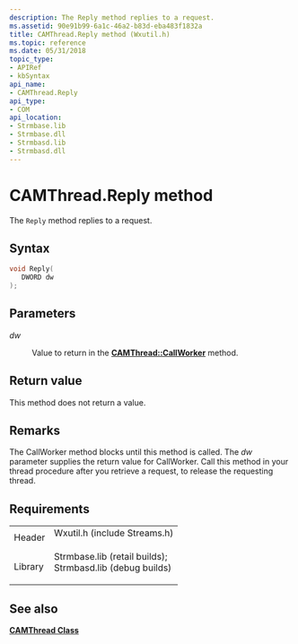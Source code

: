 ```yaml
---
description: The Reply method replies to a request.
ms.assetid: 90e91b99-6a1c-46a2-b83d-eba483f1832a
title: CAMThread.Reply method (Wxutil.h)
ms.topic: reference
ms.date: 05/31/2018
topic_type: 
- APIRef
- kbSyntax
api_name: 
- CAMThread.Reply
api_type: 
- COM
api_location: 
- Strmbase.lib
- Strmbase.dll
- Strmbasd.lib
- Strmbasd.dll
---
```


# CAMThread.Reply method

The `Reply` method replies to a request.

## Syntax


```C++
void Reply(
   DWORD dw
);
```



## Parameters

<dl> <dt>

*dw* 
</dt> <dd>

Value to return in the [**CAMThread::CallWorker**](camthread-callworker.md) method.

</dd> </dl>

## Return value

This method does not return a value.

## Remarks

The CallWorker method blocks until this method is called. The *dw* parameter supplies the return value for CallWorker. Call this method in your thread procedure after you retrieve a request, to release the requesting thread.

## Requirements



|                    |                                                                                                                                                                                            |
|--------------------|--------------------------------------------------------------------------------------------------------------------------------------------------------------------------------------------|
| Header<br/>  | <dl> <dt>Wxutil.h (include Streams.h)</dt> </dl>                                                                                    |
| Library<br/> | <dl> <dt>Strmbase.lib (retail builds); </dt> <dt>Strmbasd.lib (debug builds)</dt> </dl> |



## See also

<dl> <dt>

[**CAMThread Class**](camthread.md)
</dt> </dl>

 

 




